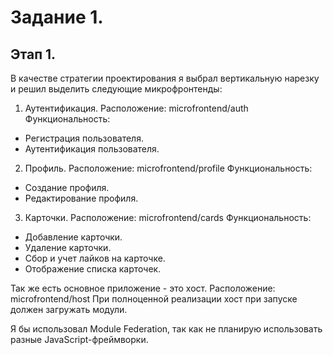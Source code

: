 # Задание 1.

## Этап 1.
В качестве стратегии проектирования я выбрал вертикальную нарезку и решил выделить следующие микрофронтенды:
1. Аутентификация.
Расположение: microfrontend/auth
Функциональность:
- Регистрация пользователя.
- Аутентификация пользователя.
2. Профиль.
Расположение: microfrontend/profile
Функциональность:
- Создание профиля.
- Редактирование профиля.
3. Карточки.
Расположение: microfrontend/cards
Функциональность:
- Добавление карточки.
- Удаление карточки.
- Сбор и учет лайков на карточке.
- Отображение списка карточек.

Так же есть основное приложение - это хост.
Расположение: microfrontend/host
При полноценной реализации хост при запуске должен загружать модули.

Я бы использовал Module Federation, так как не планирую использовать разные JavaScript-фреймворки.